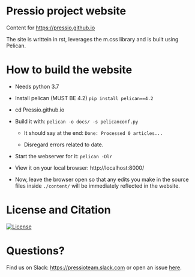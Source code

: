 # Pressio project website

Content for https://pressio.github.io

The site is writtein in rst, leverages the m.css library and is built using Pelican.

# How to build the website

- Needs python 3.7

- Install pelican (MUST BE 4.2)
`pip install pelican==4.2`

- cd Pressio.github.io

- Build it with: `pelican -o docs/ -s pelicanconf.py`

  * It should say at the end: ``Done: Processed 0 articles...``

  * Disregard errors related to date.

- Start the webserver for it: `pelican -Dlr`

- View it on your local browser: http://localhost:8000/

- Now, leave the browser open so that any edits you make in the source files inside `./content/` will be immediately reflected in the website.


# License and Citation
[![License](https://img.shields.io/badge/License-BSD%203--Clause-blue.svg)](https://opensource.org/licenses/BSD-3-Clause)

# Questions?
Find us on Slack: https://pressioteam.slack.com or open an issue [here](https://github.com/Pressio/Pressio.github.io/issues).
